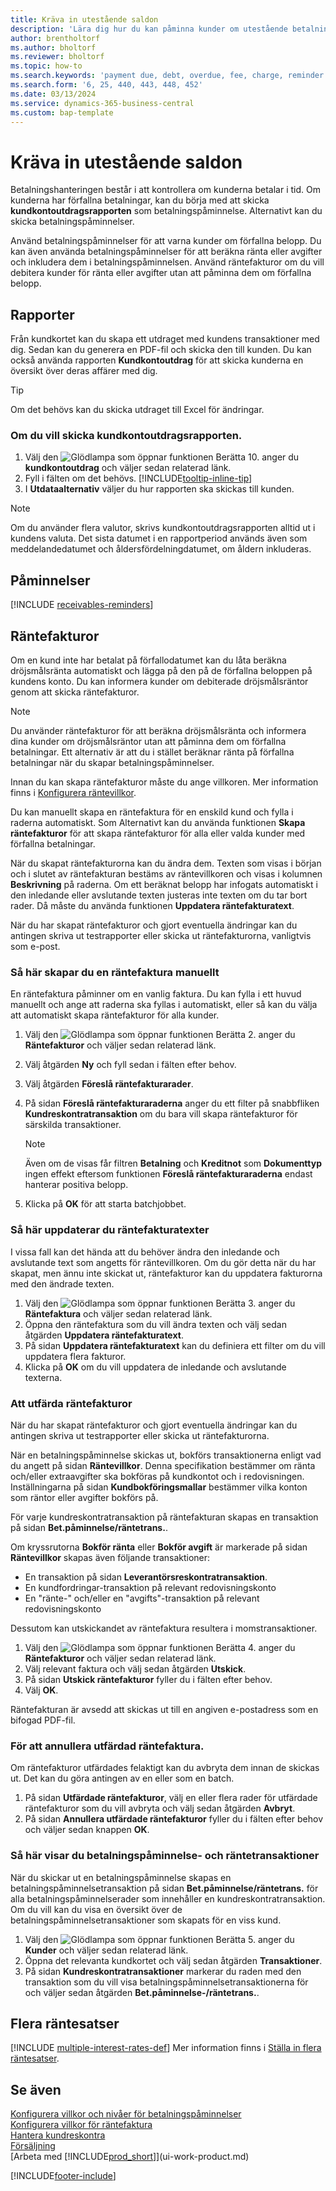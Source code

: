 ```yaml
---
title: Kräva in utestående saldon
description: 'Lära dig hur du kan påminna kunder om utestående betalningar. Skicka ett kundkontoutdrag, skicka ut en betalningspåminnelse eller skicka en räntefaktura.'
author: brentholtorf
ms.author: bholtorf
ms.reviewer: bholtorf
ms.topic: how-to
ms.search.keywords: 'payment due, debt, overdue, fee, charge, reminder'
ms.search.form: '6, 25, 440, 443, 448, 452'
ms.date: 03/13/2024
ms.service: dynamics-365-business-central
ms.custom: bap-template
---
```

# Kräva in utestående saldon

Betalningshanteringen består i att kontrollera om kunderna betalar i tid. Om kunderna har förfallna betalningar, kan du börja med att skicka **kundkontoutdragsrapporten** som betalningspåminnelse. Alternativt kan du skicka betalningspåminnelser.

Använd betalningspåminnelser för att varna kunder om förfallna belopp. Du kan även använda betalningspåminnelser för att beräkna ränta eller avgifter och inkludera dem i betalningspåminnelsen. Använd räntefakturor om du vill debitera kunder för ränta eller avgifter utan att påminna dem om förfallna belopp.

## Rapporter

Från kundkortet kan du skapa ett utdraget med kundens transaktioner med dig. Sedan kan du generera en PDF-fil och skicka den till kunden. Du kan också använda rapporten **Kundkontoutdrag** för att skicka kunderna en översikt över deras affärer med dig. 

> [!TIP]
> Om det behövs kan du skicka utdraget till Excel för ändringar.  

### Om du vill skicka kundkontoutdragsrapporten.

1. Välj den ![Glödlampa som öppnar funktionen Berätta 10.](media/ui-search/search_small.png "Berätta för mig vad du vill göra") anger du **kundkontoutdrag** och väljer sedan relaterad länk.
2. Fyll i fälten om det behövs. [!INCLUDE[tooltip-inline-tip](includes/tooltip-inline-tip_md.md)]
3. I **Utdataalternativ** väljer du hur rapporten ska skickas till kunden.

> [!NOTE]
> Om du använder flera valutor, skrivs kundkontoutdragsrapporten alltid ut i kundens valuta. Det sista datumet i en rapportperiod används även som meddelandedatumet och åldersfördelningdatumet, om åldern inkluderas.

## Påminnelser

[!INCLUDE [receivables-reminders](includes/receivables-reminders.md)]

## Räntefakturor

Om en kund inte har betalat på förfallodatumet kan du låta beräkna dröjsmålsränta automatiskt och lägga på den på de förfallna beloppen på kundens konto. Du kan informera kunder om debiterade dröjsmålsräntor genom att skicka räntefakturor.  

> [!NOTE]  
> Du använder räntefakturor för att beräkna dröjsmålsränta och informera dina kunder om dröjsmålsräntor utan att påminna dem om förfallna betalningar. Ett alternativ är att du i stället beräknar ränta på förfallna betalningar när du skapar betalningspåminnelser.  

Innan du kan skapa räntefakturor måste du ange villkoren. Mer information finns i [Konfigurera räntevillkor](finance-setup-finance-charges.md).  

Du kan manuellt skapa en räntefaktura för en enskild kund och fylla i raderna automatiskt. Som Alternativt kan du använda funktionen **Skapa räntefakturor** för att skapa räntefakturor för alla eller valda kunder med förfallna betalningar.  

När du skapat räntefakturorna kan du ändra dem. Texten som visas i början och i slutet av räntefakturan bestäms av räntevillkoren och visas i kolumnen **Beskrivning** på raderna. Om ett beräknat belopp har infogats automatiskt i den inledande eller avslutande texten justeras inte texten om du tar bort rader. Då måste du använda funktionen **Uppdatera räntefakturatext**.  

När du har skapat räntefakturor och gjort eventuella ändringar kan du antingen skriva ut testrapporter eller skicka ut räntefakturorna, vanligtvis som e-post.

### Så här skapar du en räntefaktura manuellt

En räntefaktura påminner om en vanlig faktura. Du kan fylla i ett huvud manuellt och ange att raderna ska fyllas i automatiskt, eller så kan du välja att automatiskt skapa räntefakturor för alla kunder.

1. Välj den ![Glödlampa som öppnar funktionen Berätta 2.](media/ui-search/search_small.png "Berätta för mig vad du vill göra") anger du **Räntefakturor** och väljer sedan relaterad länk.  
2. Välj åtgärden **Ny** och fyll sedan i fälten efter behov.  
3. Välj åtgärden **Föreslå räntefakturarader**.
4. På sidan **Föreslå räntefakturaraderna** anger du ett filter på snabbfliken **Kundreskontratransaktion** om du bara vill skapa räntefakturor för särskilda transaktioner.

    > [!NOTE]
    > Även om de visas får filtren **Betalning** och **Kreditnot** som **Dokumenttyp** ingen effekt eftersom funktionen **Föreslå räntefakturaraderna** endast hanterar positiva belopp.
5. Klicka på **OK** för att starta batchjobbet.  

### Så här uppdaterar du räntefakturatexter

I vissa fall kan det hända att du behöver ändra den inledande och avslutande text som angetts för räntevillkoren. Om du gör detta när du har skapat, men ännu inte skickat ut, räntefakturor kan du uppdatera fakturorna med den ändrade texten.

1. Välj den ![Glödlampa som öppnar funktionen Berätta 3.](media/ui-search/search_small.png "Berätta vad du vill göra") anger du **Räntefaktura** och väljer sedan relaterad länk.  
2. Öppna den räntefaktura som du vill ändra texten och välj sedan åtgärden **Uppdatera räntefakturatext**.
3. På sidan **Uppdatera räntefakturatext** kan du definiera ett filter om du vill uppdatera flera fakturor.
4. Klicka på **OK** om du vill uppdatera de inledande och avslutande texterna.  

### Att utfärda räntefakturor

När du har skapat räntefakturor och gjort eventuella ändringar kan du antingen skriva ut testrapporter eller skicka ut räntefakturorna.

När en betalningspåminnelse skickas ut, bokförs transaktionerna enligt vad du angett på sidan **Räntevillkor**. Denna specifikation bestämmer om ränta och/eller extraavgifter ska bokföras på kundkontot och i redovisningen. Inställningarna på sidan **Kundbokföringsmallar** bestämmer vilka konton som räntor eller avgifter bokförs på.

För varje kundreskontratransaktion på räntefakturan skapas en transaktion på sidan **Bet.påminnelse/räntetrans.**.

Om kryssrutorna **Bokför ränta** eller **Bokför avgift** är markerade på sidan **Räntevillkor** skapas även följande transaktioner:

- En transaktion på sidan **Leverantörsreskontratransaktion**.
- En kundfordringar-transaktion på relevant redovisningskonto
- En "ränte-" och/eller en "avgifts"-transaktion på relevant redovisningskonto

Dessutom kan utskickandet av räntefaktura resultera i momstransaktioner.

1. Välj den ![Glödlampa som öppnar funktionen Berätta 4.](media/ui-search/search_small.png "Berätta vad du vill göra") anger du **Räntefakturor** och väljer sedan relaterad länk.
2. Välj relevant faktura och välj sedan åtgärden **Utskick**.
3. På sidan **Utskick räntefakturor** fyller du i fälten efter behov.
4. Välj **OK**.

Räntefakturan är avsedd att skickas ut till en angiven e-postadress som en bifogad PDF-fil.

### För att annullera utfärdad räntefaktura.

Om räntefakturor utfärdades felaktigt kan du avbryta dem innan de skickas ut. Det kan du göra antingen av en eller som en batch.

1. På sidan **Utfärdade räntefakturor**, välj en eller flera rader för utfärdade räntefakturor som du vill avbryta och välj sedan åtgärden **Avbryt**.
2. På sidan **Annullera utfärdade räntefakturor** fyller du i fälten efter behov och väljer sedan knappen **OK**.

### Så här visar du betalningspåminnelse- och räntetransaktioner  

När du skickar ut en betalningspåminnelse skapas en betalningspåminnelsetransaktion på sidan **Bet.påminnelse/räntetrans.** för alla betalningspåminnelserader som innehåller en kundreskontratransaktion. Om du vill kan du visa en översikt över de betalningspåminnelsetransaktioner som skapats för en viss kund.

1. Välj den ![Glödlampa som öppnar funktionen Berätta 5.](media/ui-search/search_small.png "Berätta vad du vill göra") anger du **Kunder** och väljer sedan relaterad länk.  
2. Öppna det relevanta kundkortet och välj sedan åtgärden **Transaktioner**.
3. På sidan **Kundreskontratransaktioner** markerar du raden med den transaktion som du vill visa betalningspåminnelsetransaktionerna för och väljer sedan åtgärden **Bet.påminnelse-/räntetrans.**.

## Flera räntesatser

[!INCLUDE [multiple-interest-rates-def](includes/multiple-interest-rates-def.md)] Mer information finns i [Ställa in flera räntesatser](finance-how-to-set-up-multiple-interest-rates.md).  

## Se även

[Konfigurera villkor och nivåer för betalningspåminnelser](finance-setup-reminders.md)  
[Konfigurera villkor för räntefaktura](finance-setup-finance-charges.md)  
[Hantera kundreskontra](receivables-manage-receivables.md)  
[Försäljning](sales-manage-sales.md)  
[Arbeta med [!INCLUDE[prod_short](includes/prod_short.md)]](ui-work-product.md)

[!INCLUDE[footer-include](includes/footer-banner.md)]
